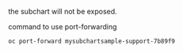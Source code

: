 the subchart will not be exposed.

command to use port-forwarding

    oc port-forward mysubchartsample-support-7b89f9